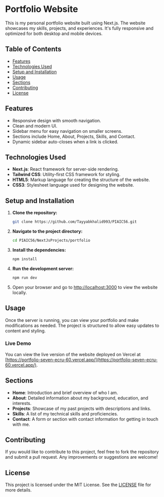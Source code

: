 # Portfolio Website

This is my personal portfolio website built using Next.js. The website showcases my skills, projects, and experiences. It's fully responsive and optimized for both desktop and mobile devices.

## Table of Contents

- [Features](#features)
- [Technologies Used](#technologies-used)
- [Setup and Installation](#setup-and-installation)
- [Usage](#usage)
- [Sections](#sections)
- [Contributing](#contributing)
- [License](#license)

## Features

- Responsive design with smooth navigation.
- Clean and modern UI.
- Sidebar menu for easy navigation on smaller screens.
- Sections include Home, About, Projects, Skills, and Contact.
- Dynamic sidebar auto-closes when a link is clicked.

## Technologies Used

- **Next.js**: React framework for server-side rendering.
- **Tailwind CSS**: Utility-first CSS framework for styling.
- **HTML5**: Markup language for creating the structure of the website.
- **CSS3**: Stylesheet language used for designing the website.

## Setup and Installation

1. **Clone the repository:**
    ```bash
    git clone https://github.com/Tayyabkhalid993/PIAIC56.git
    ```

2. **Navigate to the project directory:**
    ```bash
    cd PIAIC56/NextJsProjects/portfolio
    ```

3. **Install the dependencies:**
    ```bash
    npm install
    ```

4. **Run the development server:**
    ```bash
    npm run dev
    ```

5. Open your browser and go to [http://localhost:3000](http://localhost:3000) to view the website locally.

## Usage

Once the server is running, you can view your portfolio and make modifications as needed. The project is structured to allow easy updates to content and styling.

### Live Demo

You can view the live version of the website deployed on Vercel at [https://portfolio-seven-ecru-60.vercel.app/](https://portfolio-seven-ecru-60.vercel.app/).

## Sections

- **Home**: Introduction and brief overview of who I am.
- **About**: Detailed information about my background, education, and interests.
- **Projects**: Showcase of my past projects with descriptions and links.
- **Skills**: A list of my technical skills and proficiencies.
- **Contact**: A form or section with contact information for getting in touch with me.

## Contributing

If you would like to contribute to this project, feel free to fork the repository and submit a pull request. Any improvements or suggestions are welcome!

## License

This project is licensed under the MIT License. See the [LICENSE](LICENSE) file for more details.

